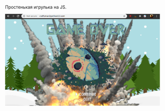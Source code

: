 Простенькая игрулька на JS.

![Image alt](https://github.com/NordDev/FunGame/blob/master/screen.png)